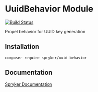 # UuidBehavior Module
[![Build Status](https://travis-ci.org/spryker/uuid-behavior.svg?branch=master)](https://travis-ci.org/spryker/uuid-behavior)

Propel behavior for UUID key generation

## Installation

```
composer require spryker/uuid-behavior
```

## Documentation

[Spryker Documentation](https://academy.spryker.com/developing_with_spryker/module_guide/modules.html)
